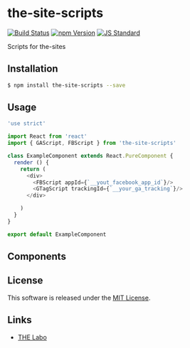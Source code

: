 the-site-scripts
==========

<!---
This file is generated by ape-tmpl. Do not update manually.
--->

<!-- Badge Start -->
<a name="badges"></a>

[![Build Status][bd_travis_shield_url]][bd_travis_url]
[![npm Version][bd_npm_shield_url]][bd_npm_url]
[![JS Standard][bd_standard_shield_url]][bd_standard_url]

[bd_repo_url]: https://github.com/the-labo/the-site-scripts
[bd_travis_url]: http://travis-ci.org/the-labo/the-site-scripts
[bd_travis_shield_url]: http://img.shields.io/travis/the-labo/the-site-scripts.svg?style=flat
[bd_travis_com_url]: http://travis-ci.com/the-labo/the-site-scripts
[bd_travis_com_shield_url]: https://api.travis-ci.com/the-labo/the-site-scripts.svg?token=
[bd_license_url]: https://github.com/the-labo/the-site-scripts/blob/master/LICENSE
[bd_codeclimate_url]: http://codeclimate.com/github/the-labo/the-site-scripts
[bd_codeclimate_shield_url]: http://img.shields.io/codeclimate/github/the-labo/the-site-scripts.svg?style=flat
[bd_codeclimate_coverage_shield_url]: http://img.shields.io/codeclimate/coverage/github/the-labo/the-site-scripts.svg?style=flat
[bd_gemnasium_url]: https://gemnasium.com/the-labo/the-site-scripts
[bd_gemnasium_shield_url]: https://gemnasium.com/the-labo/the-site-scripts.svg
[bd_npm_url]: http://www.npmjs.org/package/the-site-scripts
[bd_npm_shield_url]: http://img.shields.io/npm/v/the-site-scripts.svg?style=flat
[bd_standard_url]: http://standardjs.com/
[bd_standard_shield_url]: https://img.shields.io/badge/code%20style-standard-brightgreen.svg

<!-- Badge End -->


<!-- Description Start -->
<a name="description"></a>

Scripts for the-sites

<!-- Description End -->


<!-- Overview Start -->
<a name="overview"></a>



<!-- Overview End -->


<!-- Sections Start -->
<a name="sections"></a>

<!-- Section from "doc/guides/01.Installation.md.hbs" Start -->

<a name="section-doc-guides-01-installation-md"></a>

Installation
-----

```bash
$ npm install the-site-scripts --save
```


<!-- Section from "doc/guides/01.Installation.md.hbs" End -->

<!-- Section from "doc/guides/02.Usage.md.hbs" Start -->

<a name="section-doc-guides-02-usage-md"></a>

Usage
---------

```javascript
'use strict'

import React from 'react'
import { GAScript, FBScript } from 'the-site-scripts'

class ExampleComponent extends React.PureComponent {
  render () {
    return (
      <div>
        <FBScript appId={`__yout_facebook_app_id`}/>
        <GTagScript trackingId={`__your_ga_tracking`}/>
      </div>

    )
  }
}

export default ExampleComponent

```


<!-- Section from "doc/guides/02.Usage.md.hbs" End -->

<!-- Section from "doc/guides/03.Components.md.hbs" Start -->

<a name="section-doc-guides-03-components-md"></a>

Components
-----------



<!-- Section from "doc/guides/03.Components.md.hbs" End -->


<!-- Sections Start -->


<!-- LICENSE Start -->
<a name="license"></a>

License
-------
This software is released under the [MIT License](https://github.com/the-labo/the-site-scripts/blob/master/LICENSE).

<!-- LICENSE End -->


<!-- Links Start -->
<a name="links"></a>

Links
------

+ [THE Labo][t_h_e_labo_url]

[t_h_e_labo_url]: https://github.com/the-labo

<!-- Links End -->
